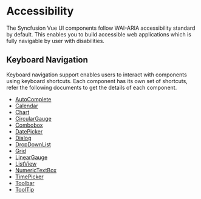 # Accessibility

The Syncfusion Vue UI components follow WAI-ARIA accessibility standard by default. This enables you to build accessible web applications which is fully navigable by user with disabilities.

## Keyboard Navigation

Keyboard navigation support enables users to interact with components using keyboard shortcuts. Each component has its own set of shortcuts, refer the following documents to get the details of each component.

* [AutoComplete](./auto-complete/accessibility/)
* [Calendar](./calendar/accessibility/)
* [Chart](./chart/accessibility/)
* [CircularGauge](./circular-gauge/accessibility/)
* [Combobox](./combo-box/accessibility/)
* [DatePicker](./datepicker/accessibility/)
* [Dialog](./dialog/accessibility/)
* [DropDownList](./drop-down-list/accessibility/)
* [Grid](./grid/accessibility/)
* [LinearGauge](./linear-gauge/accessibility/)
* [ListView](./list-view/accessibility/)
* [NumericTextBox](./numerictextbox/accessibility/)
* [TimePicker](./timepicker/accessibility/)
* [Toolbar](./toolbar/accessibility/)
* [ToolTip](./tooltip/accessibility/)